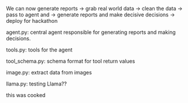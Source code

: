 We can now generate reports -> grab real world data -> clean the data -> pass to agent and -> generate reports and make decisive decisions -> deploy for hackathon


agent.py: central agent responsible for generating reports and making decisions.

tools.py: tools for the agent

tool_schema.py: schema format for tool return values

image.py: extract data from images

llama.py: testing Llama??

this was cooked




